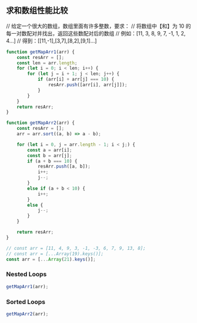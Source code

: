 ## 求和数组性能比较

// 给定一个很大的数组，数组里面有许多整数，要求：
// 将数组中【和】为 10 的每一对数配对并找出，返回这些数配对后的数组
// 例如：[11, 3, 8, 9, 7, -1, 1, 2, 4...]
// 得到：[[11,-1],[3,7],[8,2],[9,1]...]

```javascript
function getMapArr1(arr) {
    const resArr = [];
    const len = arr.length;
    for (let i = 0; i < len; i++) {
        for (let j = i + 1; j < len; j++) {
            if (arr[i] + arr[j] === 10) {
                resArr.push([arr[i], arr[j]]);
            }
        }
    }
    return resArr;
}

function getMapArr2(arr) {
    const resArr = [];
    arr = arr.sort((a, b) => a - b);

    for (let i = 0, j = arr.length - 1; i < j;) {
        const a = arr[i];
        const b = arr[j];
        if (a + b === 10) {
            resArr.push([a, b]);
            i++;
            j--;
        }
		else if (a + b < 10) {
            i++;
        }
		else {
            j--;
        }
    }

    return resArr;
}

// const arr = [11, 4, 9, 3, -1, -3, 6, 7, 9, 13, 8];
// const arr = [...Array(19).keys()];
const arr = [...Array(21).keys()];
```

### Nested Loops

```javascript
getMapArr1(arr);
```

### Sorted Loops

```javascript
getMapArr2(arr);
```
